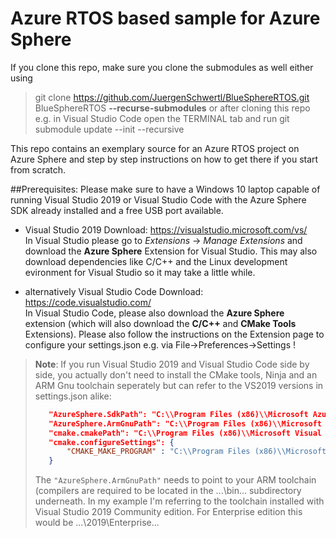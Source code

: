 # Azure RTOS based sample for Azure Sphere

If you clone this repo, make sure you clone the submodules as well either using
>git clone https://github.com/JuergenSchwertl/BlueSphereRTOS.git BlueSphereRTOS **--recurse-submodules**
or after cloning this repo e.g. in Visual Studio Code open the TERMINAL tab and run
>git submodule update --init --recursive

This repo contains an exemplary source for an Azure RTOS project on Azure Sphere and step by step instructions on how to get there if you start from scratch.

##Prerequisites:
Please make sure to have a Windows 10 laptop capable of running Visual Studio 2019 or Visual Studio Code with the Azure Sphere SDK 
already installed and a free USB port available. 
* Visual Studio 2019 Download: https://visualstudio.microsoft.com/vs/ <br>
In Visual Studio please go to *Extensions* -> *Manage Extensions* and download the **Azure Sphere** Extension for Visual Studio. 
This may also download dependencies like C/C++ and the Linux development evironment for Visual Studio so it may take a little while.


* alternatively Visual Studio Code Download: https://code.visualstudio.com/ <br>
In Visual Studio Code, please also download the **Azure Sphere** extension (which will also download the **C/C++** and **CMake Tools** Extensions). 
Please also follow the instructions on the Extension page to configure your settings.json e.g. via File->Preferences->Settings ! 
>**Note**: If you run Visual Studio 2019 and Visual Studio Code side by side, you actually don't need to install the CMake tools, Ninja and an ARM Gnu toolchain seperately 
>but can refer to the VS2019 versions in settings.json alike:
>```json
>    "AzureSphere.SdkPath": "C:\\Program Files (x86)\\Microsoft Azure Sphere SDK\\",
>    "AzureSphere.ArmGnuPath": "C:\\Program Files (x86)\\Microsoft Visual Studio\\2019\\Community\\Linux\\gcc_arm",
>    "cmake.cmakePath": "C:\\Program Files (x86)\\Microsoft Visual Studio\\2019\\Community\\Common7\\IDE\\CommonExtensions\\Microsoft\\CMake\\CMake\\bin\\cmake.exe",
>    "cmake.configureSettings": {
>        "CMAKE_MAKE_PROGRAM" : "C:\\Program Files (x86)\\Microsoft Visual Studio\\2019\\Community\\Common7\\IDE\\CommonExtensions\\Microsoft\\CMake\\Ninja\\ninja.exe"
>    }
>```
>The `"AzureSphere.ArmGnuPath"` needs to point to your ARM toolchain (compilers are required to be located in the ...\bin\... subdirectory underneath.
>In my example I'm referring to the toolchain installed with Visual Studio 2019 Community edition. For Enterprise edition this would be ...\2019\Enterprise\...



